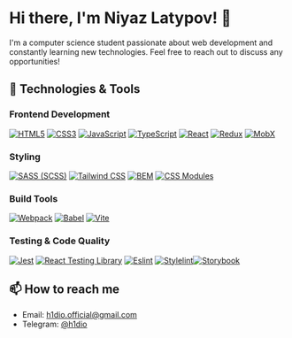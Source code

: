 # Hi there, I'm Niyaz Latypov! 👋

I'm a computer science student passionate about web development and constantly learning new technologies. Feel free to reach out to discuss any opportunities!

## 🔧 Technologies & Tools

### Frontend Development
[![HTML5](https://img.shields.io/badge/HTML5-E34F26?style=for-the-badge&logo=html5&logoColor=white)](https://developer.mozilla.org/en-US/docs/Web/HTML)  [![CSS3](https://img.shields.io/badge/CSS3-1572B6?style=for-the-badge&logo=css3&logoColor=white)](https://developer.mozilla.org/en-US/docs/Web/CSS)  [![JavaScript](https://img.shields.io/badge/JavaScript-F7DF1E?style=for-the-badge&logo=javascript&logoColor=black)](https://developer.mozilla.org/en-US/docs/Web/JavaScript)  [![TypeScript](https://img.shields.io/badge/TypeScript-007ACC?style=for-the-badge&logo=typescript&logoColor=white)](https://www.typescriptlang.org/)  [![React](https://img.shields.io/badge/React-20232A?style=for-the-badge&logo=react&logoColor=61DAFB)](https://reactjs.org/)  [![Redux](https://img.shields.io/badge/Redux-764ABC?style=for-the-badge&logo=redux&logoColor=white)](https://redux.js.org/)  [![MobX](https://img.shields.io/badge/MobX-FF9955?style=for-the-badge&logo=mobx&logoColor=white)](https://mobx.js.org/)

### Styling
[![SASS (SCSS)](https://img.shields.io/badge/SASS-CC6699?style=for-the-badge&logo=sass&logoColor=white)](https://sass-lang.com/)  [![Tailwind CSS](https://img.shields.io/badge/Tailwind_CSS-38B2AC?style=for-the-badge&logo=tailwind-css&logoColor=white)](https://tailwindcss.com/)  [![BEM](https://img.shields.io/badge/BEM-000?style=for-the-badge&logo=bem&logoColor=white)](http://getbem.com/)  [![CSS Modules](https://img.shields.io/badge/CSS%20Modules-000?style=for-the-badge&logo=css-modules&logoColor=white)](https://github.com/css-modules/css-modules)

### Build Tools
[![Webpack](https://img.shields.io/badge/Webpack-8DD6F9?style=for-the-badge&logo=webpack&logoColor=black)](https://webpack.js.org/)  [![Babel](https://img.shields.io/badge/Babel-F9DC3E?style=for-the-badge&logo=babel&logoColor=black)](https://babeljs.io/)  [![Vite](https://img.shields.io/badge/Vite-646CFF?style=for-the-badge&logo=vite&logoColor=white)](https://vitejs.dev/)

### Testing & Code Quality
[![Jest](https://img.shields.io/badge/Jest-C21325?style=for-the-badge&logo=jest&logoColor=white)](https://jestjs.io/)  [![React Testing Library](https://img.shields.io/badge/Testing_Library-43B02A?style=for-the-badge&logo=testing-library&logoColor=white)](https://testing-library.com/docs/react-testing-library/intro/)  [![Eslint](https://img.shields.io/badge/ESLint-4B32C3?style=for-the-badge&logo=eslint&logoColor=white)](https://eslint.org/)  [![Stylelint](https://img.shields.io/badge/Stylelint-263238?style=for-the-badge&logo=stylelint&logoColor=white)](https://stylelint.io/)[![Storybook](https://img.shields.io/badge/Storybook-FF4785?style=for-the-badge&logo=storybook&logoColor=white)](https://storybook.js.org/)

## 📫 How to reach me

- Email: [h1dio.official@gmail.com](mailto:h1dio.official@gmail.com)
- Telegram: [@h1dio](https://t.me/h1dio)
